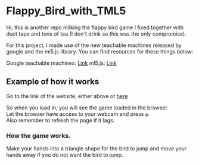 # Flappy_Bird_with_TML5  

Hi, this is another repo milking the flappy bird game I fixed together with duct tape and tons of tea (I don't drink so this was the only compromise).

For this project, I made use of the new teachable machines released by google and the ml5.js library. You can find resources for these things below:  

Google teachable machines: [Link]('https://teachablemachine.withgoogle.com/')
ml5.js: [Link]('https://ml5js.org/')

## Example of how it works  
Go to the link of the website, either above or [here]('https://chuanhao01.github.io/Flappy_Bird_with_TML5/')  

So when you load in, you will see the game loaded in the browser.  
Let the browser have access to your webcam and press `p`.  
Also remember to refresh the page if it lags.  

### How the game works.

Make your hands into a triangle shape for the bird to jump and move your hands away if you do not want the bird to jump.
